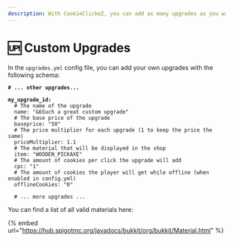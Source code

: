 ```yaml
---
description: With CookieClickeZ, you can add as many upgrades as you want!
---
```


# 🆙 Custom Upgrades

In the `upgrades.yml` config file, you can add your own upgrades with the following schema:

<pre class="language-yaml" data-title="upgrades.yml"><code class="lang-yaml"><strong># ... other upgrades...
</strong><strong>
</strong><strong>my_upgrade_id:
</strong>  # The name of the upgrade
  name: "&#x26;6Such a great custom upgrade"
  # The base price of the upgrade
  baseprice: "50"
  # The price multiplier for each upgrade (1 to keep the price the same)
  priceMultiplier: 1.1
  # The material that will be displayed in the shop
  item: "WOODEN_PICKAXE"
  # The amount of cookies per click the upgrade will add
  cpc: "1"
  # The amount of cookies the player will get while offline (when enabled in config.yml)
  offlineCookies: "0"
  
  # ... more upgrades ...
</code></pre>

You can find a list of all valid materials here:

{% embed url="https://hub.spigotmc.org/javadocs/bukkit/org/bukkit/Material.html" %}
